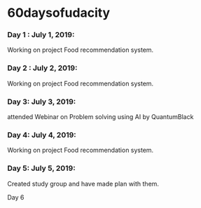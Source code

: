 # 60daysofudacity

### Day 1 : July 1, 2019:
Working on project Food recommendation system.


### Day 2 : July 2, 2019: 
Working on project Food recommendation system.

### Day 3: July 3, 2019: 
attended Webinar on Problem solving using AI by QuantumBlack

### Day 4: July 4, 2019: 
Working on project Food recommendation system.

### Day 5: July 5, 2019: 
Created study group and have made plan with them.

Day 6
